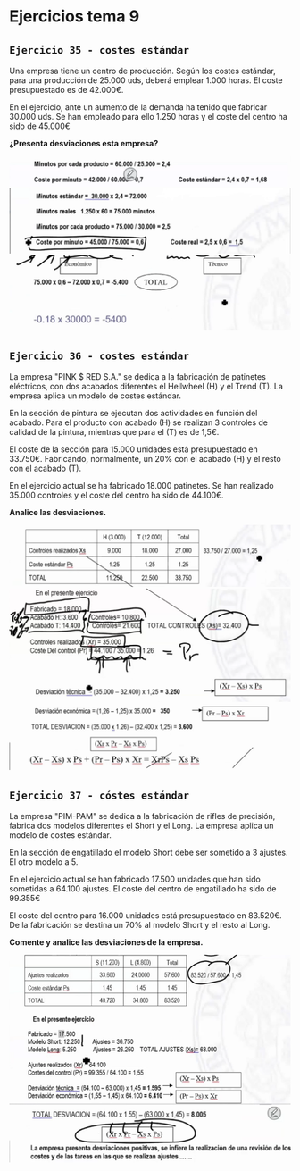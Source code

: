 # Ejercicios tema 9

## `Ejercicio 35 - costes estándar`

Una empresa tiene un centro de producción. Según los costes estándar, para una producción de 25.000 uds, deberá emplear 1.000 horas. El coste presupuestado es de 42.000€.

En el ejercicio, ante un aumento de la demanda ha tenido que fabricar 30.000 uds. Se han empleado para ello 1.250 horas y el coste del centro ha sido de 45.000€

**¿Presenta desviaciones esta empresa?**

![img](../images/tema-9/ejs/35/solucion-1.png)
![img](../images/tema-9/ejs/35/solucion-2.png)
![img](../images/tema-9/ejs/35/solucion-3.png)

## `Ejercicio 36 - costes estándar`

La empresa "PINK $ RED S.A." se dedica a la fabricación de patinetes eléctricos, con dos acabados diferentes el Hellwheel (H) y el Trend (T). La empresa aplica un modelo de costes estándar.

En la sección de pintura se ejecutan dos actividades en función del acabado. Para el producto con acabado (H) se realizan 3 controles de calidad de la pintura, mientras que para el (T) es de 1,5€.

El coste de la sección para 15.000 unidades está presupuestado en 33.750€. Fabricando, normalmente, un 20% con el acabado (H) y el resto con el acabado (T).

En el ejercicio actual se ha fabricado 18.000 patinetes. Se han realizado 35.000 controles y el coste del centro ha sido de 44.100€.

**Analice las desviaciones.**

![img](../images/tema-9/ejs/36/solucion-1.png)
![img](../images/tema-9/ejs/36/solucion-2.png)
![img](../images/tema-9/ejs/36/solucion-3.png)

## `Ejercicio 37 - cóstes estándar`

La empresa "PIM-PAM" se dedica a la fabricación de rifles de precisión, fabrica dos modelos diferentes el Short y el Long. La empresa aplica un modelo de costes estándar.

En la sección de engatillado el modelo Short debe ser sometido a 3 ajustes. El otro modelo a 5.

En el ejercicio actual se han fabricado 17.500 unidades que han sido sometidas a 64.100 ajustes. El coste del centro de engatillado ha sido de 99.355€

El coste del centro para 16.000 unidades está presupuestado en 83.520€. De la fabricación se destina un 70% al modelo Short y el resto al Long.

**Comente y analice las desviaciones de la empresa.**

![img](../images/tema-9/ejs/37/solucion-1.png)
![img](../images/tema-9/ejs/37/solucion-2.png)
